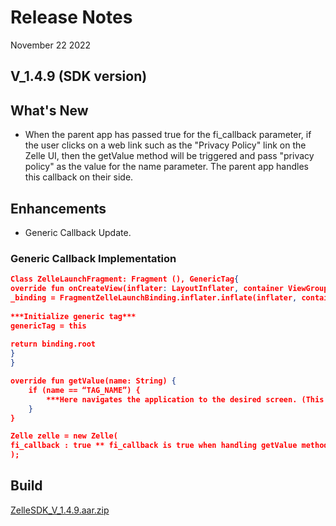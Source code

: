 # Release Notes

November 22 2022

## V_1.4.9 (SDK version)

## What's New

- When the parent app has passed true for the fi_callback parameter, if the user clicks on a web link such as the "Privacy Policy" link on the Zelle UI, then the getValue method will be triggered and pass "privacy policy" as the value for the name parameter. The parent app handles this callback on their side.

## Enhancements

- Generic Callback Update.

### Generic Callback Implementation

```json
Class ZelleLaunchFragment: Fragment (), GenericTag{
override fun onCreateView(inflater: LayoutInflater, container ViewGroup?, savedInstanceState: Bundle?) {
_binding = FragmentZelleLaunchBinding.inflater.inflate(inflater, container, false)
        
***Initialize generic tag***
genericTag = this
        
return binding.root
}
}

override fun getValue(name: String) { 
    if (name == “TAG_NAME”) {
        ***Here navigates the application to the desired screen. (This function will help to communicate between Zelle UI and parent app)***
    } 
}

Zelle zelle = new Zelle(
fi_callback : true ** fi_callback is true when handling getValue method otherwise false **
); 
```

## Build

[ZelleSDK_V_1.4.9.aar.zip](https://github.com/Fiserv/zelle-turnkey-solutions/files/11576732/ZelleSDK_V_1.4.9.aar.zip)

